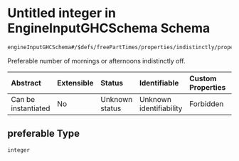 # Untitled integer in EngineInputGHCSchema Schema

```txt
engineInputGHCSchema#/$defs/freePartTimes/properties/indistinctly/properties/preferable
```

Preferable number of mornings or afternoons indistinctly off.

| Abstract            | Extensible | Status         | Identifiable            | Custom Properties | Additional Properties | Access Restrictions | Defined In                                                        |
| :------------------ | :--------- | :------------- | :---------------------- | :---------------- | :-------------------- | :------------------ | :---------------------------------------------------------------- |
| Can be instantiated | No         | Unknown status | Unknown identifiability | Forbidden         | Allowed               | none                | [ghc.schema.json*](../out/ghc.schema.json "open original schema") |

## preferable Type

`integer`
